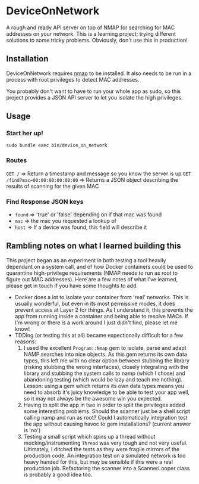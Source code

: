 DeviceOnNetwork
===============

A rough and ready API server on top of NMAP for searching for MAC addresses on your network.
This is a learning project; trying different solutions to some tricky problems. Obviously, don't use this in production!

Installation
------------
DeviceOnNetwork requires [nmap](http://nmap.org/) to be installed.
It also needs to be run in a process with root privileges to detect MAC addresses.

You probably don't want to have to run your whole app as sudo, so this project provides a JSON API server to let you isolate the high privileges.

Usage
-----
### Start her up!
`sudo bundle exec bin/device_on_network`

### Routes
`GET /` => Return a timestamp and message so you know the server is up
`GET /find?mac=00:00:00:00:00:00` => Returns a JSON object describing the results of scanning for the given MAC

### Find Response JSON keys
- `found` => 'true' or 'false' depending on if that mac was found
- `mac` => the mac you requested a lookup of
- `host` => If a device was found, this field will describe it


Rambling notes on what I learned building this
----------------------------------------------
This project began as an experiment in both testing a tool heavily dependant on a system call, and of how Docker containers could be used to quarantine high-privilege requirements (NMAP needs to run as root to figure out MAC addresses).
Here are a few notes of what I've learned, please get in touch if you have some thoughts to add.

- Docker does a lot to isolate your container from 'real' networks. This is usually wonderful, but even in its most permissive modes, it does prevent access at Layer 2 for things. As I understand it, this prevents the app from running inside a container and being able to resolve MACs. If I'm wrong or there is a work around I just didn't find, please let me know!
- TDDing (or testing this at all) became expectionally difficult for a few reasons:
  1. I used the excellent `Program::Nmap` gem to isolate, parse and adapt NAMP searches into nice objects. As this gem returns its own data types, this left me with no clear option between stubbing the library (risking stubbing the wrong interfaces), closely integrating with the library and stubbing the system calls to namp (which I chose) and abandoning testing (which would be lazy and teach me nothing). Lesson: using a gem which returns its own data types means you need to absorb it's juicy knowledge to be able to test your app well, so it may not always be the awesome win you expected.
  2. Having to split the app in two in order to split the privileges added some interesting problems. Should the scanner just be a shell script calling namp and run as root? Could I automatically integration test the app without causing havoc to gem installations? (current answer is 'no')
  3. Testing a small script which spins up a thread without mocking/instrumenting `Thread` was very tough and not very useful. Ultimately, I ditched the tests as they were fragile mirrors of the production code. An integration test on a simulated network is too heavy handed for this, but may be sensible if this were a real production job. Refactoring the scanner into a ScannerLooper class is probably a good idea too.

